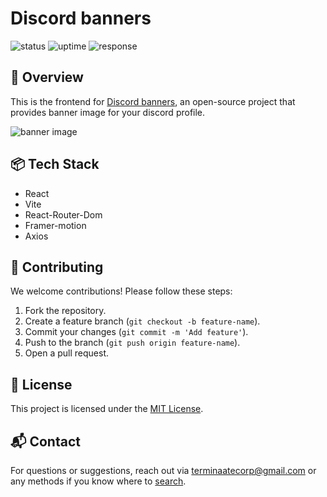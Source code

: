# Discord banners

<img src="https://status.terminaate.site/api/badge/4/status" alt="status">
<img src="https://status.terminaate.site/api/badge/4/uptime" alt="uptime">
<img src="https://status.terminaate.site/api/badge/4/response" alt="response">

## 🚀 Overview

This is the frontend for [Discord banners](https://discord-banners.terminaate.site), an open-source project that
provides banner image for your discord profile.

<img src="https://discord-banners-api.terminaate.site/banner/terminaate?fakeProfile=true&cache=true" alt="banner image" >

## 📦 Tech Stack

- React
- Vite
- React-Router-Dom
- Framer-motion
- Axios

## 🤝 Contributing

We welcome contributions! Please follow these steps:

1. Fork the repository.
2. Create a feature branch (`git checkout -b feature-name`).
3. Commit your changes (`git commit -m 'Add feature'`).
4. Push to the branch (`git push origin feature-name`).
5. Open a pull request.

## 📜 License

This project is licensed under the [MIT License](LICENSE).

## 📬 Contact

For questions or suggestions, reach out via terminaatecorp@gmail.com or any methods if you know where
to [search](https://terminaate.site).

